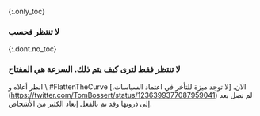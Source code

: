 {:.only_toc} 
 ### لا تنتظر فحسب 

 {:.dont.no_toc} 
 ### لا تنتظر فقط لترى كيف يتم ذلك. السرعة هي المفتاح 

 انظر أعلاه و \ #FlattenTheCurve الآن. [لا توجد ميزة للتأخر في اعتماد السياسات.] (https://twitter.com/TomBossert/status/1236399377087959041) لم نصل بعد إلى ذروتها وقد تم بالفعل إبعاد الكثير من الأشخاص. 
